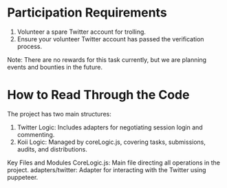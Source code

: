 # Participation Requirements
1. Volunteer a spare Twitter account for trolling.
2. Ensure your volunteer Twitter account has passed the verification process.

Note: There are no rewards for this task currently, but we are planning events and bounties in the future.

# How to Read Through the Code
The project has two main structures:
1. Twitter Logic: Includes adapters for negotiating session login and commenting.
2. Koii Logic: Managed by coreLogic.js, covering tasks, submissions, audits, and distributions.

Key Files and Modules
CoreLogic.js: Main file directing all operations in the project.
adapters/twitter: Adapter for interacting with the Twitter using puppeteer.
